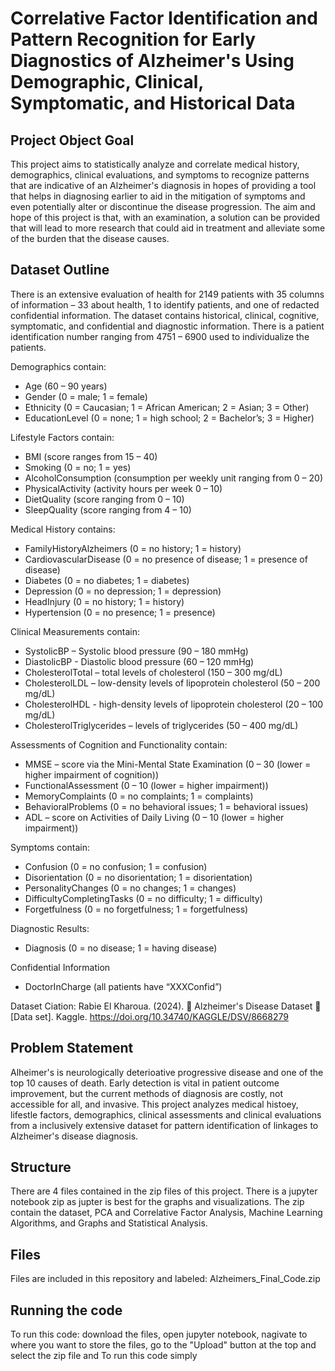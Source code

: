 # Correlative Factor Identification and Pattern Recognition for Early Diagnostics of Alzheimer's Using Demographic, Clinical, Symptomatic, and Historical Data

## Project Object Goal
This project aims to statistically analyze and correlate medical history, demographics, clinical evaluations, and symptoms to recognize patterns that are indicative of an Alzheimer's diagnosis in hopes of providing a tool that helps in diagnosing earlier to aid in the mitigation of symptoms and even potentially alter or discontinue the disease progression. The aim and hope of this project is that, with an examination, a solution can be provided that will lead to more research that could aid in treatment and alleviate some of the burden that the disease causes. 

## Dataset Outline
There is an extensive evaluation of health for 2149 patients with 35 columns of information – 33 about health, 1 to identify patients, and one of redacted confidential information. The dataset contains historical, clinical, cognitive, symptomatic, and confidential and diagnostic information. There is a patient identification number ranging from 4751 – 6900 used to individualize the patients. 

Demographics contain:
*	Age (60 – 90 years)
*	Gender (0 = male; 1 = female)
*	Ethnicity (0 = Caucasian; 1 = African American; 2 = Asian; 3 = Other)
*	EducationLevel (0 = none; 1 = high school; 2 = Bachelor’s; 3 = Higher)

Lifestyle Factors contain:
* BMI (score ranges from 15 – 40)
* Smoking (0 = no; 1 = yes)
*	AlcoholConsumption (consumption per weekly unit ranging from 0 – 20)
*	PhysicalActivity (activity hours per week 0 – 10)
*	DietQuality (score ranging from 0 – 10)
*	SleepQuality (score ranging from 4 – 10)

Medical History contains:
*	FamilyHistoryAlzheimers (0 = no history; 1 = history)
*	CardiovascularDisease (0 = no presence of disease; 1 = presence of disease)
*	Diabetes (0 = no diabetes; 1 = diabetes)
*	Depression (0 = no depression; 1 = depression)
*	HeadInjury (0 = no history; 1 = history)
*	Hypertension (0 = no presence; 1 = presence)
  
Clinical Measurements contain: 
*	SystolicBP – Systolic blood pressure (90 – 180 mmHg)
*	DiastolicBP - Diastolic blood pressure (60 – 120 mmHg)
*	CholesterolTotal – total levels of cholesterol (150 – 300 mg/dL)
*	CholesterolLDL – low-density levels of lipoprotein cholesterol (50 – 200 mg/dL)
*	CholesterolHDL - high-density levels of lipoprotein cholesterol (20 – 100 mg/dL)
*	CholesterolTriglycerides – levels of triglycerides (50 – 400 mg/dL)

Assessments of Cognition and Functionality contain:
*	MMSE – score via the Mini-Mental State Examination (0 – 30 (lower = higher impairment of cognition))
*	FunctionalAssessment (0 – 10 (lower = higher impairment))
*	MemoryComplaints (0 = no complaints; 1 = complaints)
*	BehavioralProblems (0 = no behavioral issues; 1 = behavioral issues)
*	ADL – score on Activities of Daily Living (0 – 10 (lower = higher impairment))

Symptoms contain: 
*	Confusion (0 = no confusion; 1 = confusion)
*	Disorientation (0 = no disorientation; 1 = disorientation)
*	PersonalityChanges (0 = no changes; 1 = changes)
*	DifficultyCompletingTasks (0 = no difficulty; 1 = difficulty)
*	Forgetfulness (0 = no forgetfulness; 1 = forgetfulness)

Diagnostic Results:
*	Diagnosis (0 = no disease; 1 = having disease)

Confidential Information
*	DoctorInCharge (all patients have “XXXConfid”)

Dataset Ciation: 
Rabie El Kharoua. (2024). 🧠 Alzheimer's Disease Dataset 🧠 [Data set]. Kaggle. https://doi.org/10.34740/KAGGLE/DSV/8668279

## Problem Statement
Alheimer's is neurologically deterioative progressive disease and one of the top 10 causes of death. Early detection is vital in patient outcome improvement, but the current methods of diagnosis are costly, not accessible for all, and invasive. This project analyzes medical histoey, lifestle factors, demographics, clinical assessments and clinical evaluations from a inclusively extensive dataset for pattern identification of linkages to Alzheimer's disease diagnosis.

## Structure
There are 4 files contained in the zip files of this project. There is a jupyter notebook zip as jupter is best for the graphs and visualizations. The zip contain the dataset, PCA and Correlative Factor Analysis, Machine Learning Algorithms, and Graphs and Statistical Analysis. 

## Files
Files are included in this repository and labeled: Alzheimers_Final_Code.zip

## Running the code
To run this code: download the files, open jupyter notebook, nagivate to where you want to store the files, go to the "Upload" button at the top and select the zip file and 
To run this code simply 
